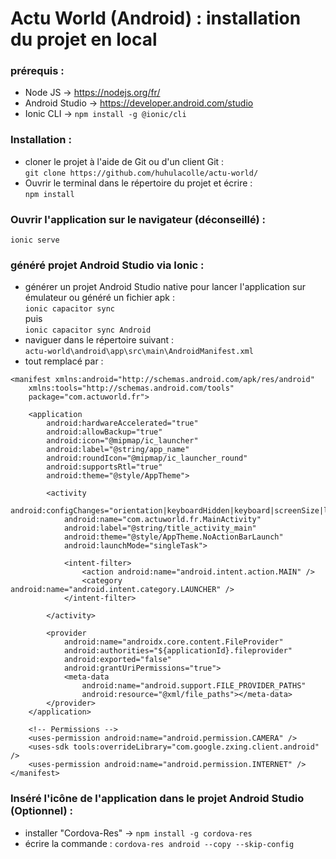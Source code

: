 Actu World (Android) : installation du projet en local
=============

 ### **prérequis :** 
- Node JS -> https://nodejs.org/fr/
-  Android Studio -> https://developer.android.com/studio
- Ionic CLI -> ```npm install -g @ionic/cli```

### **Installation :**
- cloner le projet à l'aide de Git ou d'un client Git : <br>
```git clone https://github.com/huhulacolle/actu-world/```
- Ouvrir le terminal dans le répertoire du projet et écrire : <br>
```npm install```

### **Ouvrir l'application sur le navigateur (déconseillé) :**
```ionic serve```
### **généré projet Android Studio via Ionic :**
- générer un projet Android Studio native pour lancer l'application sur émulateur ou généré un fichier apk : <br>
```ionic capacitor sync``` <br>
puis <br>
```ionic capacitor sync Android``` 
- naviguer dans le répertoire suivant : <br> ```actu-world\android\app\src\main\AndroidManifest.xml``` <br>
- tout remplacé par : <br>
```<?xml version="1.0" encoding="utf-8"?>
<manifest xmlns:android="http://schemas.android.com/apk/res/android"
    xmlns:tools="http://schemas.android.com/tools"
    package="com.actuworld.fr">

    <application
        android:hardwareAccelerated="true"
        android:allowBackup="true"
        android:icon="@mipmap/ic_launcher"
        android:label="@string/app_name"
        android:roundIcon="@mipmap/ic_launcher_round"
        android:supportsRtl="true"
        android:theme="@style/AppTheme">

        <activity
            android:configChanges="orientation|keyboardHidden|keyboard|screenSize|locale|smallestScreenSize|screenLayout|uiMode"
            android:name="com.actuworld.fr.MainActivity"
            android:label="@string/title_activity_main"
            android:theme="@style/AppTheme.NoActionBarLaunch"
            android:launchMode="singleTask">

            <intent-filter>
                <action android:name="android.intent.action.MAIN" />
                <category android:name="android.intent.category.LAUNCHER" />
            </intent-filter>

        </activity>

        <provider
            android:name="androidx.core.content.FileProvider"
            android:authorities="${applicationId}.fileprovider"
            android:exported="false"
            android:grantUriPermissions="true">
            <meta-data
                android:name="android.support.FILE_PROVIDER_PATHS"
                android:resource="@xml/file_paths"></meta-data>
        </provider>
    </application>

    <!-- Permissions -->
    <uses-permission android:name="android.permission.CAMERA" />
    <uses-sdk tools:overrideLibrary="com.google.zxing.client.android" />
    <uses-permission android:name="android.permission.INTERNET" />
</manifest>
```

### **Inséré l'icône de l'application dans le projet Android Studio (Optionnel) :** <br>
- installer "Cordova-Res" -> ```npm install -g cordova-res``` <br>
- écrire la commande : ```cordova-res android --copy --skip-config```
